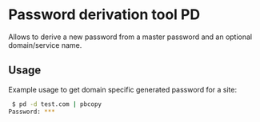 # Password derivation tool PD

Allows to derive a new password from a master password and an optional domain/service name.

## Usage

Example usage to get domain specific generated password for a site:

```bash
 $ pd -d test.com | pbcopy
Password: ***
```